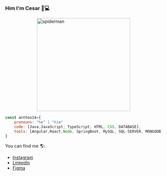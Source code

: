 ### Him I'm Cesar 👋💻
<div style="display: flex; justify-content: center; align-items: center;">
    <img src="https://github.com/Anthoo14/Anthoo14/assets/138251036/8f6ee5e6-d9cc-4de4-9389-7e8524524d15" width="300" alt="spiderman">
</div>


```js
const anthoo14={
    pronouns: "he" | "him"
    code: [Java,JavaScript, TypeScript, HTML, CSS, DATABASE],
    tools: [Angular,React,Node, SpringBoot, MySQL, SQL-SERVER, MONGODB]
}
```

You can find me 🌎:
- [Instagram](https://www.instagram.com/anthoo.28/)
- [Linkedin](https://www.linkedin.com/in/cesar-andia-ascama-874782273/)
- [Figma](https://www.figma.com/file/msYPPUxG72B0pStdr6Pad7/Delivery-App?type=design&t=04vnGCHkclCMpoxi-6)
<!--
**Anthoo14/Anthoo14** is a ✨ _special_ ✨ repository because its `README.md` (this file) appears on your GitHub profile.

Here are some ideas to get you started:

- 🔭 I’m currently working on ...
- 🌱 I’m currently learning ...
- 👯 I’m looking to collaborate on ...
- 🤔 I’m looking for help with ...
- 💬 Ask me about ...
- 📫 How to reach me: ...
- 😄 Pronouns: ...
- ⚡ Fun fact: ...
-->
